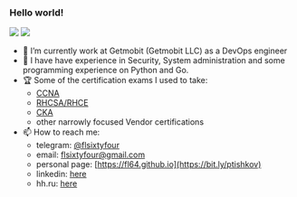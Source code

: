 ### Hello world!

![](https://views.whatilearened.today/views/github/fl64/views.svg)
![](https://img.shields.io/github/followers/fl64?style=social)

- 🔭 I’m currently work at Getmobit (Getmobit LLC) as a DevOps engineer
- 🌱 I have have experience in Security, System administration and some programming experience on Python and Go.
- 🏆 Some of the certification exams I used to take:
  - [CCNA](https://www.youracclaim.com/badges/2e0dac2b-a251-417b-a2da-0e668d06b363/linked_in_profile)
  - [RHCSA/RHCE](https://rhtapps.redhat.com/verify/?certId=160-163-135&isSearch=False&verify=Verify)
  - [CKA](https://ti-user-certificates.s3.amazonaws.com/e0df7fbf-a057-42af-8a1f-590912be5460/a65efbe5-505c-5900-adf7-b80d3602b4bc-pavel-tishkov-certified-kubernetes-administrator-cka-certificate.pdf)
  - other narrowly focused Vendor certifications
- 📫 How to reach me:
  - telegram: [@flsixtyfour](https://t.me/flsixtyfour)
  - email: [flsixtyfour@gmail.com](mailto://flsixtyfour@gmail.com)
  - personal page: [https://fl64.github.io](https://bit.ly/ptishkov)
  - linkedin: [here](https://bit.ly/pt_linkedin)
  - hh.ru: [here](https://bit.ly/pt_hh0)
